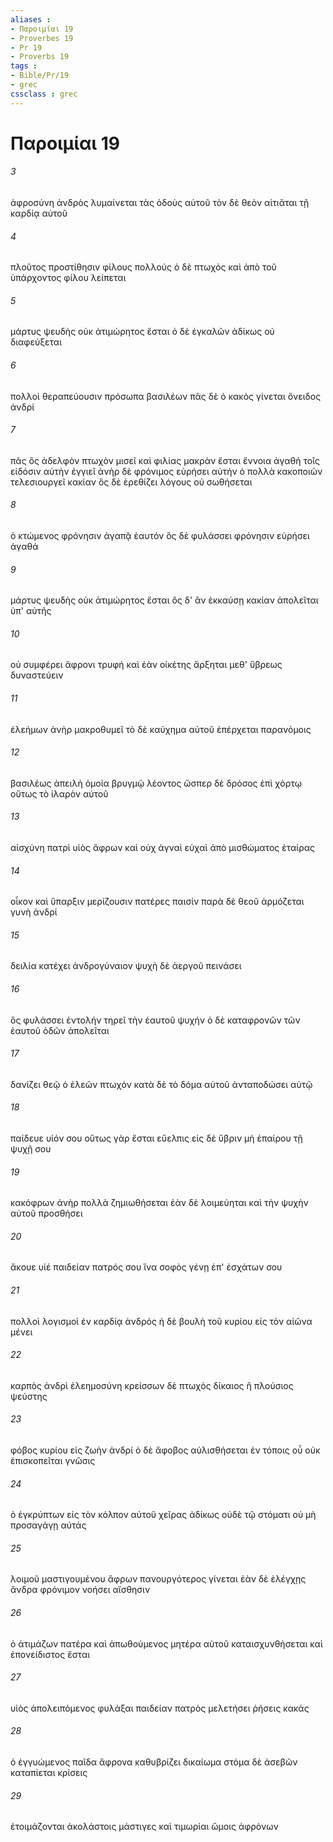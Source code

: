 ```yaml
---
aliases : 
- Παροιμίαι 19
- Proverbes 19
- Pr 19
- Proverbs 19
tags : 
- Bible/Pr/19
- grec
cssclass : grec
---
```


# Παροιμίαι 19

###### 3
ἀφροσύνη ἀνδρὸς λυμαίνεται τὰς ὁδοὺς αὐτοῦ τὸν δὲ θεὸν αἰτιᾶται τῇ καρδίᾳ αὐτοῦ
###### 4
πλοῦτος προστίθησιν φίλους πολλούς ὁ δὲ πτωχὸς καὶ ἀπὸ τοῦ ὑπάρχοντος φίλου λείπεται
###### 5
μάρτυς ψευδὴς οὐκ ἀτιμώρητος ἔσται ὁ δὲ ἐγκαλῶν ἀδίκως οὐ διαφεύξεται
###### 6
πολλοὶ θεραπεύουσιν πρόσωπα βασιλέων πᾶς δὲ ὁ κακὸς γίνεται ὄνειδος ἀνδρί
###### 7
πᾶς ὃς ἀδελφὸν πτωχὸν μισεῖ καὶ φιλίας μακρὰν ἔσται ἔννοια ἀγαθὴ τοῖς εἰδόσιν αὐτὴν ἐγγιεῖ ἀνὴρ δὲ φρόνιμος εὑρήσει αὐτήν ὁ πολλὰ κακοποιῶν τελεσιουργεῖ κακίαν ὃς δὲ ἐρεθίζει λόγους οὐ σωθήσεται
###### 8
ὁ κτώμενος φρόνησιν ἀγαπᾷ ἑαυτόν ὃς δὲ φυλάσσει φρόνησιν εὑρήσει ἀγαθά
###### 9
μάρτυς ψευδὴς οὐκ ἀτιμώρητος ἔσται ὃς δ' ἂν ἐκκαύσῃ κακίαν ἀπολεῖται ὑπ' αὐτῆς
###### 10
οὐ συμφέρει ἄφρονι τρυφή καὶ ἐὰν οἰκέτης ἄρξηται μεθ' ὕβρεως δυναστεύειν
###### 11
ἐλεήμων ἀνὴρ μακροθυμεῖ τὸ δὲ καύχημα αὐτοῦ ἐπέρχεται παρανόμοις
###### 12
βασιλέως ἀπειλὴ ὁμοία βρυγμῷ λέοντος ὥσπερ δὲ δρόσος ἐπὶ χόρτῳ οὕτως τὸ ἱλαρὸν αὐτοῦ
###### 13
αἰσχύνη πατρὶ υἱὸς ἄφρων καὶ οὐχ ἁγναὶ εὐχαὶ ἀπὸ μισθώματος ἑταίρας
###### 14
οἶκον καὶ ὕπαρξιν μερίζουσιν πατέρες παισίν παρὰ δὲ θεοῦ ἁρμόζεται γυνὴ ἀνδρί
###### 15
δειλία κατέχει ἀνδρογύναιον ψυχὴ δὲ ἀεργοῦ πεινάσει
###### 16
ὃς φυλάσσει ἐντολήν τηρεῖ τὴν ἑαυτοῦ ψυχήν ὁ δὲ καταφρονῶν τῶν ἑαυτοῦ ὁδῶν ἀπολεῖται
###### 17
δανίζει θεῷ ὁ ἐλεῶν πτωχόν κατὰ δὲ τὸ δόμα αὐτοῦ ἀνταποδώσει αὐτῷ
###### 18
παίδευε υἱόν σου οὕτως γὰρ ἔσται εὔελπις εἰς δὲ ὕβριν μὴ ἐπαίρου τῇ ψυχῇ σου
###### 19
κακόφρων ἀνὴρ πολλὰ ζημιωθήσεται ἐὰν δὲ λοιμεύηται καὶ τὴν ψυχὴν αὐτοῦ προσθήσει
###### 20
ἄκουε υἱέ παιδείαν πατρός σου ἵνα σοφὸς γένῃ ἐπ' ἐσχάτων σου
###### 21
πολλοὶ λογισμοὶ ἐν καρδίᾳ ἀνδρός ἡ δὲ βουλὴ τοῦ κυρίου εἰς τὸν αἰῶνα μένει
###### 22
καρπὸς ἀνδρὶ ἐλεημοσύνη κρείσσων δὲ πτωχὸς δίκαιος ἢ πλούσιος ψεύστης
###### 23
φόβος κυρίου εἰς ζωὴν ἀνδρί ὁ δὲ ἄφοβος αὐλισθήσεται ἐν τόποις οὗ οὐκ ἐπισκοπεῖται γνῶσις
###### 24
ὁ ἐγκρύπτων εἰς τὸν κόλπον αὐτοῦ χεῖρας ἀδίκως οὐδὲ τῷ στόματι οὐ μὴ προσαγάγῃ αὐτάς
###### 25
λοιμοῦ μαστιγουμένου ἄφρων πανουργότερος γίνεται ἐὰν δὲ ἐλέγχῃς ἄνδρα φρόνιμον νοήσει αἴσθησιν
###### 26
ὁ ἀτιμάζων πατέρα καὶ ἀπωθούμενος μητέρα αὐτοῦ καταισχυνθήσεται καὶ ἐπονείδιστος ἔσται
###### 27
υἱὸς ἀπολειπόμενος φυλάξαι παιδείαν πατρὸς μελετήσει ῥήσεις κακάς
###### 28
ὁ ἐγγυώμενος παῖδα ἄφρονα καθυβρίζει δικαίωμα στόμα δὲ ἀσεβῶν καταπίεται κρίσεις
###### 29
ἑτοιμάζονται ἀκολάστοις μάστιγες καὶ τιμωρίαι ὤμοις ἀφρόνων
